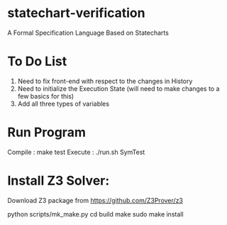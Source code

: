 # statechart-verification
A Formal Specification Language Based on Statecharts

# To Do List
   1. Need to fix front-end with respect to the changes in History
   2. Need to initialize the Execution State (will need to make changes to a few basics for this)
   3. Add all three types of variables
   

# Run Program 

   Compile : make test
   Execute : ./run.sh SymTest

# Install Z3 Solver:

   Download Z3 package from https://github.com/Z3Prover/z3


   python scripts/mk_make.py
   cd build
   make
   sudo make install